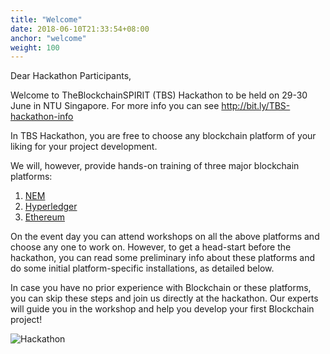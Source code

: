 ```yaml
---
title: "Welcome"
date: 2018-06-10T21:33:54+08:00
anchor: "welcome"
weight: 100
---
```


Dear Hackathon Participants,

Welcome to TheBlockchainSPIRIT (TBS) Hackathon to be held on 29-30 June in NTU Singapore. For more info you can see http://bit.ly/TBS-hackathon-info

In TBS Hackathon, you are free to choose any blockchain platform of your liking for your project development.

We will, however, provide hands-on training of three major blockchain platforms:
1. [NEM](http://nem.io)
2. [Hyperledger](https://www.hyperledger.org)
3. [Ethereum](https://ethereum.org)
 
On the event day you can attend workshops on all the above platforms and choose any one to work on. However, to get a head-start before the hackathon, you can read some preliminary info about these platforms and do some initial platform-specific installations, as detailed below.
 
In case you have no prior experience with Blockchain or these platforms, you can skip these steps and join us directly at the hackathon. Our experts will guide you in the workshop and help you develop your first Blockchain project!

![](https://cdn-images-1.medium.com/max/1600/1*aM1KkhdoJH503iWID_WJ8A.png "Hackathon")